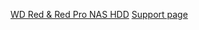 [WD Red & Red Pro NAS HDD](https://www.westerndigital.com/products/internal-drives/wd-red-hdd)
[Support page](https://support-en.wd.com/app/products/product-detail/p/288)
